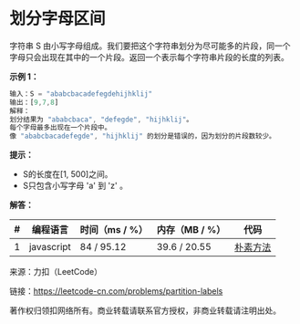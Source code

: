 # 划分字母区间

字符串 S 由小写字母组成。我们要把这个字符串划分为尽可能多的片段，同一个字母只会出现在其中的一个片段。返回一个表示每个字符串片段的长度的列表。

**示例 1：**

``` javascript
输入：S = "ababcbacadefegdehijhklij"
输出：[9,7,8]
解释：
划分结果为 "ababcbaca", "defegde", "hijhklij"。
每个字母最多出现在一个片段中。
像 "ababcbacadefegde", "hijhklij" 的划分是错误的，因为划分的片段数较少。
```

**提示：**

- S的长度在[1, 500]之间。
- S只包含小写字母 'a' 到 'z' 。

**解答：**

**#**|**编程语言**|**时间（ms / %）**|**内存（MB / %）**|**代码**
--|--|--|--|--
1|javascript|84 / 95.12|39.6 / 20.55|[朴素方法](./javascript/ac_v1.js)

来源：力扣（LeetCode）

链接：https://leetcode-cn.com/problems/partition-labels

著作权归领扣网络所有。商业转载请联系官方授权，非商业转载请注明出处。
